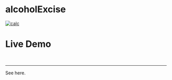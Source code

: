 # alcoholExcise

<a href="https://ibb.co/gjBhSFg"><img src="https://i.ibb.co/6nfLHJs/calc.png" alt="calc" border="0"></a>



<h1>Live Demo</h1><br>
<hr>
See here.







